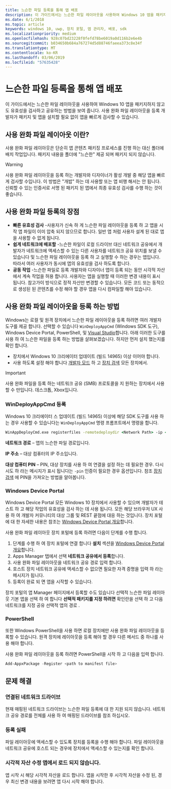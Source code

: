 ```yaml
---
title: 느슨한 파일 등록을 통해 앱 배포
description: 이 가이드에서는 느슨한 파일 레이아웃을 사용하여 Windows 10 앱을 패키지하지 않고도 유효성을 검사하고 공유하는 방법을 보여 줍니다.
ms.date: 6/1/2018
ms.topic: article
keywords: windows 10, uwp, 장치 포털, 앱 관리자, 배포, sdk
ms.localizationpriority: medium
ms.openlocfilehash: 928c07bd23228f0fefd78be6019a0d116b2e6e4b
ms.sourcegitcommit: b034650b684a767274d5d88746faeea373c8e34f
ms.translationtype: MT
ms.contentlocale: ko-KR
ms.lasthandoff: 03/06/2019
ms.locfileid: "57635428"
---
```

# <a name="deploy-an-app-through-loose-file-registration"></a>느슨한 파일 등록을 통해 앱 배포 

이 가이드에서는 느슨한 파일 레이아웃을 사용하여 Windows 10 앱을 패키지하지 않고도 유효성을 검사하고 공유하는 방법을 보여 줍니다. 사용 완화 파일 레이아웃을 등록 개발자가 패키지 및 앱을 설치할 필요 없이 앱을 빠르게 검사할 수 있습니다. 

## <a name="what-is-a-loose-file-layout"></a>사용 완화 파일 레이아웃 이란?

사용 완화 파일 레이아웃은 단순히 앱 콘텐츠 패키징 프로세스를 진행 하는 대신 폴더에 배치 작업입니다. 패키지 내용을 폴더에 "느슨한" 제공 되며 패키지 되지 않습니다. 

> [!WARNING]
> 사용 완화 파일 레이아웃을 등록 하는 개발자와 디자이너가 활성 개발 중 해당 앱을 빠르게 검사할 수입니다. 이 방법은 "개밥" 하는 데 사용할 또는 앱 비행 해서는 안 됩니다. 신뢰할 수 있는 인증서로 서명 된 패키지 된 앱에서 최종 유효성 검사를 수행 하는 것이 좋습니다. 

## <a name="advantages-of-loose-file-registration"></a>사용 완화 파일 등록의 장점

- **빠른 유효성 검사** -사용자가 신속 하 게 느슨한 파일 레이아웃을 등록 하 고 앱을 시작 앱 파일이 이미 압축 되지 않으므로 합니다. 일반 앱 처럼 사용자 설계 된 대로 앱을 사용할 수 없게 됩니다. 
- **쉽게 네트워크에 배포할** -느슨한 파일이 로컬 드라이브 대신 네트워크 공유에서 개발자가 네트워크에 액세스할 수 있는 다른 사용자를 네트워크 공유 위치를 보낼 수 있습니다 및 느슨한 파일 레이아웃을 등록 하 고 실행할 수 하는 경우는 앱입니다. 따라서 여러 사용자가 동시에 앱의 유효성을 검사 하도록 합니다. 
- **공동 작업** -느슨한 파일로 등록 개발자와 디자이너 앱이 등록 되는 동안 시각적 자산에서 계속 작업을 허용 합니다. 사용자는 앱을 실행할 때 이러한 변경 내용이 표시 됩니다. 참고가이 방식으로 정적 자산만 변경할 수 있습니다. 모든 코드 또는 동적으로 생성된 된 콘텐츠를 수정 해야 할 경우 앱을 다시 컴파일할 해야 있습니다.

## <a name="how-to-register-a-loose-file-layout"></a>사용 완화 파일 레이아웃을 등록 하는 방법

Windows는 로컬 및 원격 장치에서 느슨한 파일 레이아웃을 등록 하려면 여러 개발자 도구를 제공 합니다. 선택할 수 있습니다 `WinDeployAppCmd` (Windows SDK 도구), Windows Device Portal, PowerShell, 및 [Visual Studio](https://docs.microsoft.com/windows/uwp/debug-test-perf/deploying-and-debugging-uwp-apps#register-layout-from-network)합니다. 아래 이러한 도구를 사용 하 여 느슨한 파일을 등록 하는 방법을 살펴보겠습니다. 하지만 먼저 설치 했는지를 확인 합니다.

- 장치에서 Windows 10 크리에이터 업데이트 (빌드 14965) 이상 이어야 합니다.
- 사용 하도록 설정 해야 합니다 [개발자 모드](https://msdn.microsoft.com/windows/uwp/get-started/enable-your-device-for-development) 하 고 [장치 검색](https://docs.microsoft.com/en-us/windows/uwp/get-started/enable-your-device-for-development#device-discovery) 모든 장치에서.

> [!IMPORTANT]
> 사용 완화 파일을 등록 하는 네트워크 공유 (SMB) 프로토콜을 지 원하는 장치에서 사용할 수 만입니다. 데스크톱, Xbox입니다. 

### <a name="register-with-windeployappcmd"></a>WinDeployAppCmd 등록

Windows 10 크리에이터 스 업데이트 (빌드 14965) 이상에 해당 SDK 도구를 사용 하는 경우 사용할 수 있습니다는 `WinDeployAppCmd` 명령 프롬프트에서 명령을 합니다.

```cmd
WinAppDeployCmd.exe registerfiles -remotedeploydir <Network Path> -ip <IP Address> -pin <target machine PIN>
```

**네트워크 경로** – 앱의 느슨한 파일 경로입니다.

**IP 주소** – 대상 컴퓨터의 IP 주소입니다.

**대상 컴퓨터 PIN** – PIN, 대상 장치를 사용 하 여 연결을 설정 하는 데 필요한 경우. 다시 시도 하 라는 메시지가 표시 됩니다는 `-pin` 인증이 필요한 경우 옵션입니다. 참조 [장치 검색](https://docs.microsoft.com/windows/uwp/get-started/enable-your-device-for-development#device-discovery) 에 PIN을 가져오는 방법을 알아봅니다.

### <a name="windows-device-portal"></a>Windows Device Portal

Windows Device Portal 모든 Windows 10 장치에서 사용할 수 있으며 개발자가 테스트 하 고 해당 작업의 유효성을 검사 하는 데 사용 됩니다. 모든 해당 브라우저 UX 사용 하 여 개발자 커뮤니티의 대상 그룹 및 REST 끝점에 대응 하는 것입니다. 장치 포털에 대 한 자세한 내용은 참조는 [Windows Device Portal 개요](device-portal.md)합니다.

사용 완화 파일 레이아웃 장치 포털에 등록 하려면 다음이 단계를 수행 합니다.

1. 단계를 수행 하 여 장치 포털에 연결 합니다 **설치** 섹션을 [Windows Device Portal 개요](device-portal.md)합니다.
1. Apps Manager 탭에서 선택 **네트워크 공유에서 등록**합니다.
1. 사용 완화 파일 레이아웃을 네트워크 공유 경로 입력 합니다. 
1. 호스트 장치 네트워크 공유에 액세스할 수 없으면 필요한 자격 증명을 입력 하 라는 메시지가 됩니다.
1. 등록이 완료 되 면 앱을 시작할 수 있습니다.

장치 포털의 앱 Manager 페이지에서 등록할 수도 있습니다 선택적 느슨한 파일 레이아웃 기본 앱을 선택 하 여 합니다 **선택적 패키지를 지정 하려면** 확인란을 선택 하 고 다음 네트워크를 지정 공유 선택적 앱의 경로 . 

### <a name="powershell"></a>PowerShell 

또한 Windows PowerShell을 사용 하면 로컬 장치에만 사용 완화 파일 레이아웃을 등록할 수 있습니다. 원격 장치에 레이아웃을 등록 해야 할 경우 다른 메서드 중 하나를 사용 해야 합니다. 

사용 완화 파일 레이아웃을 등록 하려면 PowerShell을 시작 하 고 다음을 입력 합니다.

```PowerShell
Add-AppxPackage -Register <path to manifest file>
```

## <a name="troubleshooting"></a>문제 해결

### <a name="mapped-network-drives"></a>연결된 네트워크 드라이브
현재 매핑된 네트워크 드라이브는 느슨한 파일 등록에 대 한 지원 되지 않습니다. 네트워크 공유 경로를 전체를 사용 하 여 매핑된 드라이브를 참조 하십시오.

### <a name="registration-failure"></a>등록 실패
파일 레이아웃에 액세스할 수 있도록 장치를 등록을 수행 해야 합니다. 파일 레이아웃을 네트워크 공유에 호스트 되는 경우에 장치에서 액세스할 수 있는지를 확인 합니다. 

### <a name="modifications-to-visual-assets-arent-being-loaded-in-the-app"></a>시각적 자산 수정 앱에서 로드 되지 않습니다. 
앱 시작 시 해당 시각적 자산을 로드 합니다. 앱을 시작한 후 시각적 자산을 수정 된, 경우 최신 변경 내용을 보려면 앱 다시 시작 해야 합니다.